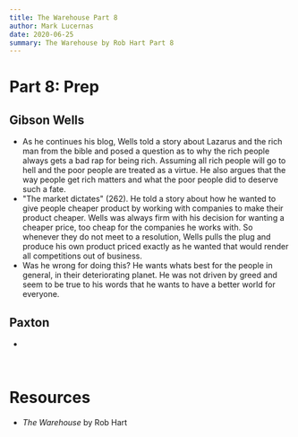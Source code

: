 ```yaml
---
title: The Warehouse Part 8
author: Mark Lucernas
date: 2020-06-25
summary: The Warehouse by Rob Hart Part 8
---
```



# Part 8: Prep

## Gibson Wells

  - As he continues his blog, Wells told a story about Lazarus and the rich man
    from the bible and posed a question as to why the rich people always gets a
    bad rap for being rich. Assuming all rich people will go to hell and the
    poor people are treated as a virtue. He also argues that the way people get
    rich matters and what the poor people did to deserve such a fate.
  - "The market dictates" (262). He told a story about how he wanted to give
    people cheaper product by working with companies to make their product
    cheaper. Wells was always firm with his decision for wanting a cheaper
    price, too cheap for the companies he works with. So whenever they do not
    meet to a resolution, Wells pulls the plug and produce his own product
    priced exactly as he wanted that would render all competitions out of
    business.
  - Was he wrong for doing this? He wants whats best for the people in general,
    in their deteriorating planet. He was not driven by greed and seem to be
    true to his words that he wants to have a better world for everyone.


## Paxton

  -


<br>

# Resources

  - _The Warehouse_ by Rob Hart

